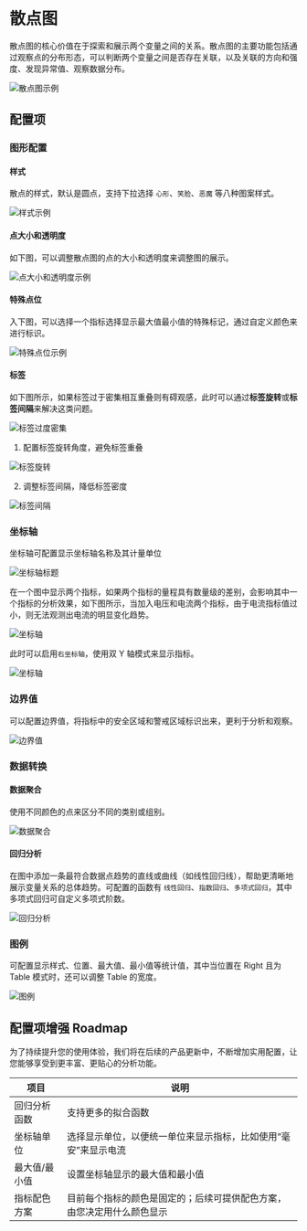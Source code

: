# 散点图

散点图的核心价值在于探索和展示两个变量之间的关系。散点图的主要功能包括通过观察点的分布形态，可以判断两个变量之间是否存在关联，以及关联的方向和强度、发现异常值、观察数据分布。

![散点图示例](./images/scatter-demo.png)

## 配置项

### 图形配置

#### 样式

散点的样式，默认是圆点，支持下拉选择 `心形`、`笑脸`、`恶魔` 等八种图案样式。

![样式示例](./images/scatter-step.png)

#### 点大小和透明度

如下图，可以调整散点图的点的大小和透明度来调整图的展示。

![点大小和透明度示例](./images/scatter-style.png)


#### 特殊点位

入下图，可以选择一个指标选择显示最大值最小值的特殊标记，通过自定义颜色来进行标识。

![特殊点位示例](./images/scatter-point.png)

#### 标签

如下图所示，如果标签过于密集相互重叠则有碍观感，此时可以通过**标签旋转**或**标签间隔**来解决这类问题。

![标签过度密集](./images/scatter-tendency.png)

1. 配置标签旋转角度，避免标签重叠

![标签旋转](./images/scatter-rotate.png)

2. 调整标签间隔，降低标签密度

![标签间隔](./images/scatter-interval.png)

### 坐标轴

坐标轴可配置显示坐标轴名称及其计量单位

![坐标轴标题](./images/scatter-title.png)

在一个图中显示两个指标，如果两个指标的量程具有数量级的差别，会影响其中一个指标的分析效果，如下图所示，当加入电压和电流两个指标，由于电流指标值过小，则无法观测出电流的明显变化趋势。

![坐标轴](./images/scatter-both.png)

此时可以启用`右坐标轴`，使用双 Y 轴模式来显示指标。

![坐标轴](./images/scatter-bothY.png)

### 边界值

可以配置边界值，将指标中的安全区域和警戒区域标识出来，更利于分析和观察。

![边界值](./images/scatter-limit.png)

### 数据转换

#### 数据聚合

使用不同颜色的点来区分不同的类别或组别。

![数据聚合](./images/scatter-aggregation.png)

#### 回归分析
在图中添加一条最符合数据点趋势的直线或曲线（如线性回归线），帮助更清晰地展示变量关系的总体趋势。可配置的函数有 `线性回归`、`指数回归`、`多项式回归`，其中多项式回归可自定义多项式阶数。

![回归分析](./images/scatter-analysis.png)

### 图例

可配置显示样式、位置、最大值、最小值等统计值，其中当位置在 Right 且为 Table 模式时，还可以调整 Table 的宽度。

![图例](./images/scatter-legend.png)

## 配置项增强 Roadmap

为了持续提升您的使用体验，我们将在后续的产品更新中，不断增加实用配置，让您能够享受到更丰富、更贴心的分析功能。

| 项目       | 说明                                                         |
|------------|--------------------------------------------------------------|
| 回归分析函数  | 支持更多的拟合函数               |
| 坐标轴单位  | 选择显示单位，以便统一单位来显示指标，比如使用“毫安”来显示电流     |
| 最大值/最小值 | 设置坐标轴显示的最大值和最小值     |
| 指标配色方案  | 目前每个指标的颜色是固定的；后续可提供配色方案，由您决定用什么颜色显示 |
